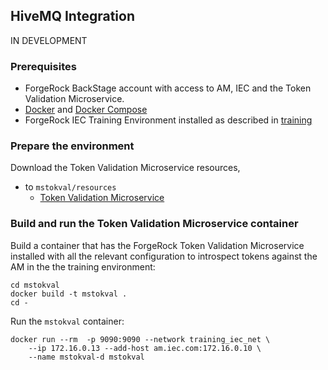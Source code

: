 ## HiveMQ Integration

IN DEVELOPMENT

### Prerequisites

- ForgeRock BackStage account with access to AM, IEC and the Token Validation Microservice.
- [Docker](https://docs.docker.com/install/) and [Docker Compose](https://docs.docker.com/compose/install/)
- ForgeRock IEC Training Environment installed as described in [training](../../training)

### Prepare the environment

Download the Token Validation Microservice resources,

* to `mstokval/resources`
  * [Token Validation Microservice](https://backstage.forgerock.com/downloads/browse/ig/latest)

### Build and run the Token Validation Microservice container

Build a container that has the ForgeRock Token Validation Microservice installed with all the relevant
configuration to introspect tokens against the AM in the the training environment:

    cd mstokval
    docker build -t mstokval .
    cd -

Run the `mstokval` container:

    docker run --rm  -p 9090:9090 --network training_iec_net \
        --ip 172.16.0.13 --add-host am.iec.com:172.16.0.10 \
        --name mstokval-d mstokval
